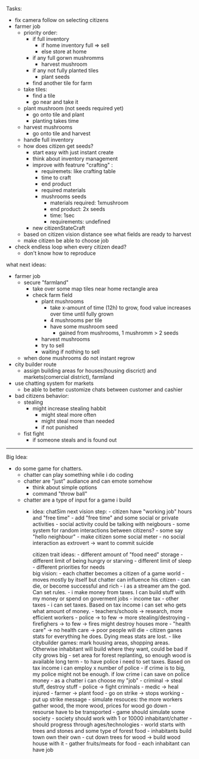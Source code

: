 Tasks:
- fix camera follow on selecting citizens
- farmer job
    - priority order:
        - if full inventory 
            - if home inventory full => sell
            - else store at home
        - if any full gorwn mushromms
            - harvest mushroom
        - if any not fully planted tiles
            - plant seeds
        - find another tile for farm
    - take tiles:
        - find a tile
        - go near and take it
    - plant mushroom (not seeds required yet)
        - go onto tile and plant
        - planting takes time
    - harvest mushrooms
        - go onto tile and harvest
    - handle full inventory
    - how does citizen get seeds?
        - start easy with just instant create
        - think about inventory management
        - improve with featrure "crafting" :
            - requiremets: like crafting table
            - time to craft
            - end product
            - required materials
            - mushrooms seeds
                - materials required: 1xmushroom
                - end product: 2x seeds
                - time: 1sec
                - requirements: undefined
        - new citizenStateCraft
    - based on citizen vision distance see what fields are ready to harvest
    - make citizen be able to choose job
- check endless loop when every citizen dead?
    - don't know how to reproduce


what next ideas:
- farmer job
    - secure "farmland"
        - take over some map tiles near home rectangle area 
        - check farm field 
            - plant mushrooms 
                - take x-amount of time (12h) to grow, food value increases over time until fully grown
                - 4 mushrooms per tile
                - have some mushroom seed
                    - gained from mushrooms, 1 mushromm > 2 seeds
            - harvest mushrooms 
            - try to sell
            - waiting if nothing to sell
    - when done mushrooms do not instant regrow
- city builder route
    - assign building areas for houses(housing discrict) and markets(comercial district), farmland
- use chatting system for markets
    - be able to better customize chats between customer and cashier
- bad citizens behavior:
    - stealing 
        - might increase stealing habbit
            - might steal more often
            - might steal more than needed
            - if not punished
    - fist fight
        - if someone steals and is found out


--------------------------------------------------
Big Idea:
- do some game for chatters.
    - chatter can play something while i do coding
    - chatter are "just" audiance and can emote somehow
        - think about simple options
        - command "throw ball"
    - chatter are a type of input for a game i build
        - idea: chatSim
            next vision step:
                - citizen have "working job" hours and "free time"
                    - add "free time" and some social or private activities
                    - social activity could be talking with neigbours
                    - some system for random interactions between citizens?
                        - some say "hello neighbour"
                    - make citizen some social meter
                        - no social interaction as extrovert -> want to commit suicide
                            
            citizen trait ideas:
                - different amount of "food need" storage
                - different limit of being hungry or starving
                - different limit of sleep
                - different priorities for needs                        
            big vision:
                - each chatter becomes a citizen of a game world
                    - moves mostly by itself but chatter can influence his citizen
                    - can die, or become successful and rich
                - i as a streamer am the god. Can set rules. 
                    - i make money from taxes. I can build stuff with my money or spend on goverment jobs
                        - income tax
                        - other taxes
                    - i can set taxes. Based on tax income i can set who gets what amount of money.
                        - teachers/schools -> research, more efficient workers
                        - police  -> to few -> more stealing/destroying
                        - firefighers -> to few -> fires might destroy houses more
                        - "health care" -> no health care -> poor people will die
                                - citizen ganes stats for everything he does. Dying meas stats are lost. 
                    - like citybuilder games: mark housing areas, shopping areas. Otherwise inhabitant will build where they want, could be bad if city grows big
                    - set area for forest replanting, so enough wood is available long term
                    - to have police i need to set taxes. Based on tax income i can employ x number of police
                        - if crime is to big, my police might not be enough. if low crime i can save on police money
                - as a chatter i can choose my "job"
                    - criminal -> steal stuff, destroy stuff
                    - police -> fight criminals
                    - medic -> heal injured
                    - farmer -> plant food
                    - go on strike -> stops working
                        - put up strike message
                - simulate resouces: the more workers gather wood, the more wood, prices for wood go down
                    - resourse have to be transported
                - game should simulate some society
                - society should work with 1 or 10000 inhabitant/chatter
                - should progress through ages/technologies
                - world starts with trees and stones and some type of forest food
                - inhabitants build town own their own
                    - cut down trees for wood -> build wood house with it
                    - gather fruits/meats for food
                    - each inhabitant can have job


